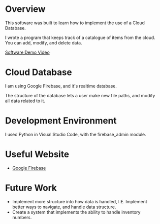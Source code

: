 # Overview

This software was built to learn how to implement the use of a Cloud Database. 

I wrote a program that keeps track of a catalogue of items from the cloud. You can add, modify, and delete data.

[Software Demo Video](http://youtube.link.goes.here)

# Cloud Database

I am using Google Firebase, and it's realtime database.

The structure of the database lets a user make new file paths, and modify all data related to it.

# Development Environment

I used Python in Visual Studio Code, with the firebase_admin module.

# Useful Website

- [Google Firebase](https://firebase.google.com/)

# Future Work

- Implement more structure into how data is handled, I.E. Implement better ways to navigate, and handle data structure.
- Create a system that implements the ability to handle inventory numbers.